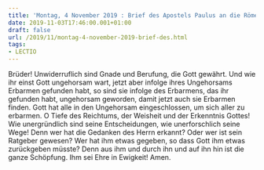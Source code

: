 ```yaml
---
title: 'Montag, 4 November 2019 : Brief des Apostels Paulus an die Römer 11,29-36.'
date: 2019-11-03T17:46:00.001+01:00
draft: false
url: /2019/11/montag-4-november-2019-brief-des.html
tags: 
- LECTIO
---
```


Brüder! Unwiderruflich sind Gnade und Berufung, die Gott gewährt. Und wie ihr einst Gott ungehorsam wart, jetzt aber infolge ihres Ungehorsams Erbarmen gefunden habt, so sind sie infolge des Erbarmens, das ihr gefunden habt, ungehorsam geworden, damit jetzt auch sie Erbarmen finden. Gott hat alle in den Ungehorsam eingeschlossen, um sich aller zu erbarmen. O Tiefe des Reichtums, der Weisheit und der Erkenntnis Gottes! Wie unergründlich sind seine Entscheidungen, wie unerforschlich seine Wege! Denn wer hat die Gedanken des Herrn erkannt? Oder wer ist sein Ratgeber gewesen? Wer hat ihm etwas gegeben, so dass Gott ihm etwas zurückgeben müsste? Denn aus ihm und durch ihn und auf ihn hin ist die ganze Schöpfung. Ihm sei Ehre in Ewigkeit! Amen.
